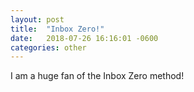 ```yaml
---
layout: post
title:  "Inbox Zero!"
date:   2018-07-26 16:16:01 -0600
categories: other 
---
```


I am a huge fan of the Inbox Zero method!
